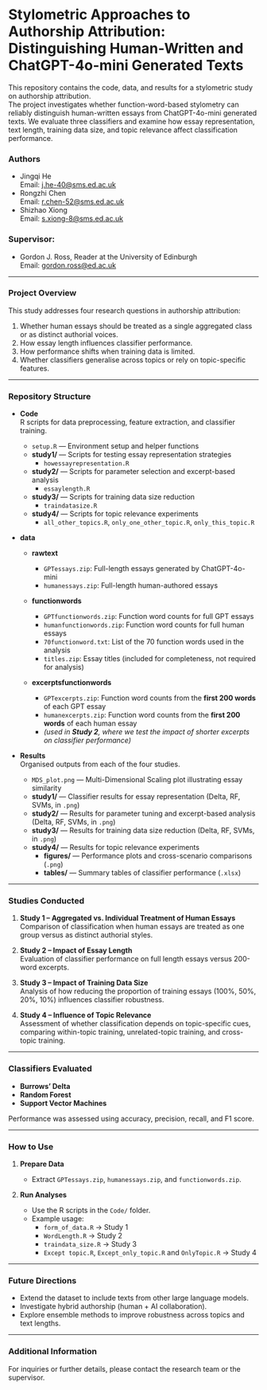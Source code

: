 # Stylometric Approaches to Authorship Attribution: Distinguishing Human-Written and ChatGPT-4o-mini Generated Texts
This repository contains the code, data, and results for a stylometric study on authorship attribution.  
The project investigates whether function-word-based stylometry can reliably distinguish human-written essays from ChatGPT-4o-mini generated texts. We evaluate three classifiers and examine how essay representation, text length, training data size, and topic relevance affect classification performance.  


### Authors
- Jingqi He  
  Email: [j.he-40@sms.ed.ac.uk](mailto:j.he-40@sms.ed.ac.uk)  
- Rongzhi Chen  
  Email: [r.chen-52@sms.ed.ac.uk](mailto:r.chen-52@sms.ed.ac.uk)  
- Shizhao Xiong  
  Email: [s.xiong-8@sms.ed.ac.uk](mailto:s.xiong-8@sms.ed.ac.uk)  

### Supervisor:
- Gordon J. Ross, Reader at the University of Edinburgh  
  Email: [gordon.ross@ed.ac.uk](mailto:gordon.ross@ed.ac.uk)

---

### Project Overview  

This study addresses four research questions in authorship attribution:  

1. Whether human essays should be treated as a single aggregated class or as distinct authorial voices.  
2. How essay length influences classifier performance.  
3. How performance shifts when training data is limited.
4. Whether classifiers generalise across topics or rely on topic-specific features.  

---

### Repository Structure

- **Code**  
  R scripts for data preprocessing, feature extraction, and classifier training.
  - `setup.R` — Environment setup and helper functions
  - **study1/** — Scripts for testing essay representation strategies  
    - `howessayrepresentation.R`  
  - **study2/** — Scripts for parameter selection and excerpt-based analysis  
    - `essaylength.R`  
  - **study3/** — Scripts for training data size reduction  
    - `traindatasize.R`  
  - **study4/** — Scripts for topic relevance experiments  
    - `all_other_topics.R`, `only_one_other_topic.R`, `only_this_topic.R`  

- **data**  
  - **rawtext**  
    - `GPTessays.zip`: Full-length essays generated by ChatGPT-4o-mini  
    - `humanessays.zip`: Full-length human-authored essays  

  - **functionwords**  
    - `GPTfunctionwords.zip`: Function word counts for full GPT essays  
    - `humanfunctionwords.zip`: Function word counts for full human essays  
    - `70functionword.txt`: List of the 70 function words used in the analysis  
    - `titles.zip`: Essay titles (included for completeness, not required for analysis)  

  - **excerptsfunctionwords**  
    - `GPTexcerpts.zip`: Function word counts from the **first 200 words** of each GPT essay  
    - `humanexcerpts.zip`: Function word counts from the **first 200 words** of each human essay  
    - *(used in **Study 2**, where we test the impact of shorter excerpts on classifier performance)*


- **Results**  
  Organised outputs from each of the four studies.
  - `MDS_plot.png` — Multi-Dimensional Scaling plot illustrating essay similarity
  - **study1/** — Classifier results for essay representation (Delta, RF, SVMs, in `.png`)  
  - **study2/** — Results for parameter tuning and excerpt-based analysis (Delta, RF, SVMs, in `.png`)  
  - **study3/** — Results for training data size reduction (Delta, RF, SVMs, in `.png`)  
  - **study4/** — Results for topic relevance experiments  
    - **figures/** — Performance plots and cross-scenario comparisons (`.png`)  
    - **tables/** — Summary tables of classifier performance (`.xlsx`)  

---

### Studies Conducted  

1. **Study 1 – Aggregated vs. Individual Treatment of Human Essays**  
   Comparison of classification when human essays are treated as one group versus as distinct authorial styles.  

2. **Study 2 – Impact of Essay Length**  
   Evaluation of classifier performance on full length essays versus 200-word excerpts.  

3. **Study 3 – Impact of Training Data Size**  
   Analysis of how reducing the proportion of training essays (100%, 50%, 20%, 10%) influences classifier robustness.  

4. **Study 4 – Influence of Topic Relevance**  
   Assessment of whether classification depends on topic-specific cues, comparing within-topic training, unrelated-topic training, and cross-topic training.  

---

### Classifiers Evaluated  

- **Burrows’ Delta**
- **Random Forest**  
- **Support Vector Machines**  

Performance was assessed using accuracy, precision, recall, and F1 score.  

---

### How to Use  

1. **Prepare Data**  
   - Extract `GPTessays.zip`, `humanessays.zip`, and `functionwords.zip`.  

2. **Run Analyses**  
   - Use the R scripts in the `Code/` folder.  
   - Example usage:  
     - `form_of_data.R` → Study 1  
     - `WordLength.R` → Study 2  
     - `traindata_size.R` → Study 3  
     - `Except topic.R`, `Except_only_topic.R` and `OnlyTopic.R` → Study 4  

---

### Future Directions  

- Extend the dataset to include texts from other large language models.  
- Investigate hybrid authorship (human + AI collaboration).  
- Explore ensemble methods to improve robustness across topics and text lengths.  

---

### Additional Information  

For inquiries or further details, please contact the research team or the supervisor.  
